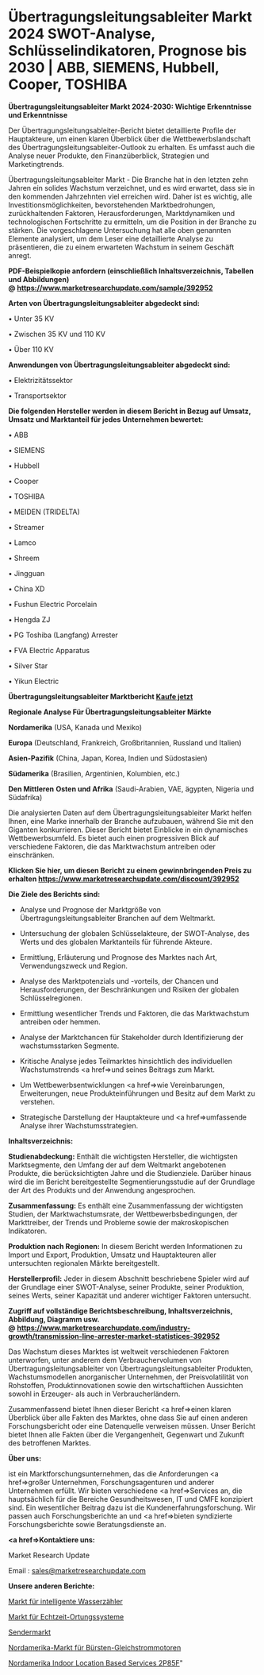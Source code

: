 # Übertragungsleitungsableiter Markt 2024 SWOT-Analyse, Schlüsselindikatoren, Prognose bis 2030 | ABB, SIEMENS, Hubbell, Cooper, TOSHIBA

<strong>Übertragungsleitungsableiter Markt 2024-2030: Wichtige Erkenntnisse und Erkenntnisse</strong>

Der Übertragungsleitungsableiter-Bericht bietet detaillierte Profile der Hauptakteure, um einen klaren Überblick über die Wettbewerbslandschaft des Übertragungsleitungsableiter-Outlook zu erhalten. Es umfasst auch die Analyse neuer Produkte, den Finanzüberblick, Strategien und Marketingtrends.

Übertragungsleitungsableiter Markt - Die Branche hat in den letzten zehn Jahren ein solides Wachstum verzeichnet, und es wird erwartet, dass sie in den kommenden Jahrzehnten viel erreichen wird. Daher ist es wichtig, alle Investitionsmöglichkeiten, bevorstehenden Marktbedrohungen, zurückhaltenden Faktoren, Herausforderungen, Marktdynamiken und technologischen Fortschritte zu ermitteln, um die Position in der Branche zu stärken. Die vorgeschlagene Untersuchung hat alle oben genannten Elemente analysiert, um dem Leser eine detaillierte Analyse zu präsentieren, die zu einem erwarteten Wachstum in seinem Geschäft anregt.

<strong><b>PDF-Beispielkopie anfordern (einschließlich Inhaltsverzeichnis, Tabellen und Abbildungen) @ </b></strong><strong><a href=https://www.marketresearchupdate.com/sample/392952><strong>https://www.marketresearchupdate.com/sample/392952</u></a></strong></strong>

<strong>Arten von Übertragungsleitungsableiter abgedeckt sind:</strong>

• Unter 35 KV

• Zwischen 35 KV und 110 KV

• Über 110 KV

<strong>Anwendungen von Übertragungsleitungsableiter abgedeckt sind:</strong>

• Elektrizitätssektor

• Transportsektor

<strong>Die folgenden Hersteller werden in diesem Bericht in Bezug auf Umsatz, Umsatz und Marktanteil für jedes Unternehmen bewertet:</strong>

• ABB

• SIEMENS

• Hubbell

• Cooper

• TOSHIBA

• MEIDEN (TRIDELTA)

• Streamer

• Lamco

• Shreem

• Jingguan

• China XD

• Fushun Electric Porcelain

• Hengda ZJ

• PG Toshiba (Langfang) Arrester

• FVA Electric Apparatus

• Silver Star

• Yikun Electric

<strong>Übertragungsleitungsableiter Marktbericht <a href=https://www.marketresearchupdate.com/buynow/392952>Kaufe jetzt</a></strong>

<strong>Regionale Analyse Für Übertragungsleitungsableiter Märkte</strong>

<strong>Nordamerika</strong> (USA, Kanada und Mexiko)

<strong>Europa</strong> (Deutschland, Frankreich, Großbritannien, Russland und Italien)

<strong>Asien-Pazifik</strong> (China, Japan, Korea, Indien und Südostasien)

<strong>Südamerika</strong> (Brasilien, Argentinien, Kolumbien, etc.)

<strong>Den Mittleren</strong> <strong>Osten und Afrika</strong> (Saudi-Arabien, VAE, ägypten, Nigeria und Südafrika)

Die analysierten Daten auf dem Übertragungsleitungsableiter Markt helfen Ihnen, eine Marke innerhalb der Branche aufzubauen, während Sie mit den Giganten konkurrieren. Dieser Bericht bietet Einblicke in ein dynamisches Wettbewerbsumfeld. Es bietet auch einen progressiven Blick auf verschiedene Faktoren, die das Marktwachstum antreiben oder einschränken.

<strong>Klicken Sie hier, um diesen Bericht zu einem gewinnbringenden Preis zu erhalten
</strong><strong><a href=https://www.marketresearchupdate.com/discount/392952>https://www.marketresearchupdate.com/discount/392952</b></u></strong></a>

<strong>Die Ziele des Berichts sind:</strong>

- Analyse und Prognose der Marktgröße von Übertragungsleitungsableiter Branchen auf dem Weltmarkt.

- Untersuchung der globalen Schlüsselakteure, der SWOT-Analyse, des Werts und des globalen Marktanteils für führende Akteure.

- Ermittlung, Erläuterung und Prognose des Marktes nach Art, Verwendungszweck und Region.

- Analyse des Marktpotenzials und -vorteils, der Chancen und Herausforderungen, der Beschränkungen und Risiken der globalen Schlüsselregionen.

- Ermittlung wesentlicher Trends und Faktoren, die das Marktwachstum antreiben oder hemmen.

- Analyse der Marktchancen für Stakeholder durch Identifizierung der wachstumsstarken Segmente.

- Kritische Analyse jedes Teilmarktes hinsichtlich des individuellen Wachstumstrends <a href=>und</a> seines Beitrags zum Markt.

- Um Wettbewerbsentwicklungen <a href=>wie</a> Vereinbarungen, Erweiterungen, neue Produkteinführungen und Besitz auf dem Markt zu verstehen.

- Strategische Darstellung der Hauptakteure und <a href=>umfas</a>sende Analyse ihrer Wachstumsstrategien.

<strong>Inhaltsverzeichnis:</strong>

<strong>Studienabdeckung:</strong> Enthält die wichtigsten Hersteller, die wichtigsten Marktsegmente, den Umfang der auf dem Weltmarkt angebotenen Produkte, die berücksichtigten Jahre und die Studienziele. Darüber hinaus wird die im Bericht bereitgestellte Segmentierungsstudie auf der Grundlage der Art des Produkts und der Anwendung angesprochen.

<strong>Zusammenfassung:</strong> Es enthält eine Zusammenfassung der wichtigsten Studien, der Marktwachstumsrate, der Wettbewerbsbedingungen, der Markttreiber, der Trends und Probleme sowie der makroskopischen Indikatoren.

<strong>Produktion nach Regionen:</strong> In diesem Bericht werden Informationen zu Import und Export, Produktion, Umsatz und Hauptakteuren aller untersuchten regionalen Märkte bereitgestellt.

<strong>Herstellerprofil:</strong> Jeder in diesem Abschnitt beschriebene Spieler wird auf der Grundlage einer SWOT-Analyse, seiner Produkte, seiner Produktion, seines Werts, seiner Kapazität und anderer wichtiger Faktoren untersucht.

<strong><b>Zugriff auf vollständige Berichtsbeschreibung, Inhaltsverzeichnis, Abbildung, Diagramm usw. @ </b></strong><strong><a href=https://www.marketresearchupdate.com/industry-growth/transmission-line-arrester-market-statistices-392952>https://www.marketresearchupdate.com/industry-growth/transmission-line-arrester-market-statistices-392952</a></strong>

Das Wachstum dieses Marktes ist weltweit verschiedenen Faktoren unterworfen, unter anderem dem Verbrauchervolumen von Übertragungsleitungsableiter von Übertragungsleitungsableiter Produkten, Wachstumsmodellen anorganischer Unternehmen, der Preisvolatilität von Rohstoffen, Produktinnovationen sowie den wirtschaftlichen Aussichten sowohl in Erzeuger- als auch in Verbraucherländern.

Zusammenfassend bietet Ihnen dieser Bericht <a href=>einen</a> klaren Überblick über alle Fakten des Marktes, ohne dass Sie auf einen anderen Forschungsbericht oder eine Datenquelle verweisen müssen. Unser Bericht bietet Ihnen alle Fakten über die Vergangenheit, Gegenwart und Zukunft des betroffenen Marktes.

<strong>Über uns:</strong>

 ist ein Marktforschungsunternehmen, das die Anforderungen <a href=>großer</a> Unternehmen, Forschungsagenturen und anderer Unternehmen erfüllt. Wir bieten verschiedene <a href=>Services</a> an, die hauptsächlich für die Bereiche Gesundheitswesen, IT und CMFE konzipiert sind. Ein wesentlicher Beitrag dazu ist die Kundenerfahrungsforschung. Wir passen auch Forschungsberichte an und <a href=>bieten</a> syndizierte Forschungsberichte sowie Beratungsdienste an.

<strong><a href=>Kontaktiere uns:</a></strong>

Market Research Update

Email : sales@marketresearchupdate.com

<strong>Unsere anderen Berichte:</strong>

<a href=https://www.linkedin.com/pulse/intelligent-water-meter-market-analyzing-latest>Markt für intelligente Wasserzähler</a>

<a href=https://www.linkedin.com/pulse/real-time-location-system-market-size-trends>Markt für Echtzeit-Ortungssysteme</a>

<a href=https://www.linkedin.com/pulse/transmitters-market-2023-remarking-enormous>Sendermarkt</a>

<a href=https://www.linkedin.com/pulse/north-america-brush-dc-motor-market-advancing-growth-globally>Nordamerika-Markt für Bürsten-Gleichstrommotoren</a>

<a href=https://www.linkedin.com/pulse/north-america-indoor-location-based-services-2p85f/>Nordamerika Indoor Location Based Services 2P85F</a>"
